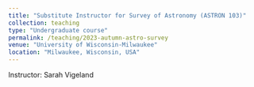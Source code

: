 ```yaml
---
title: "Substitute Instructor for Survey of Astronomy (ASTRON 103)"
collection: teaching
type: "Undergraduate course"
permalink: /teaching/2023-autumn-astro-survey
venue: "University of Wisconsin-Milwaukee"
location: "Milwaukee, Wisconsin, USA"
---
```


Instructor: Sarah Vigeland